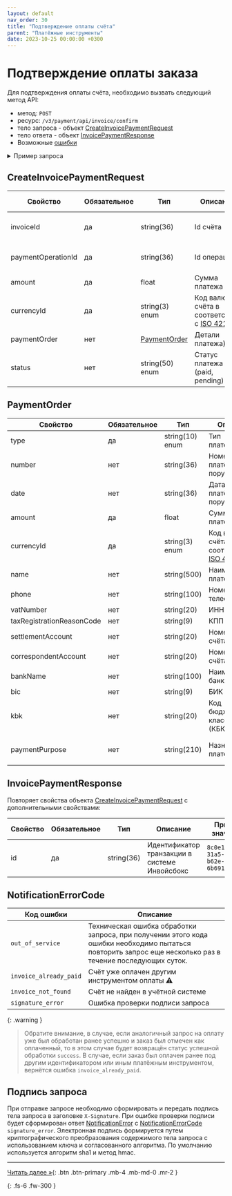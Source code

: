 ```yaml
---
layout: default
nav_order: 30
title: "Подтверждение оплаты счёта"
parent: "Платёжные инструменты"
date: 2023-10-25 00:00:00 +0300
---
```


# Подтверждение оплаты заказа

Для подтверждения оплаты счёта, необходимо вызвать следующий метод API:

- метод: `POST`
- ресурс: `/v3/payment/api/invoice/confirm`
- тело запроса - объект [CreateInvoicePaymentRequest](#createinvoicepaymentrequest)
- тело ответа - объект [InvoicePaymentResponse](#invoicepaymentresponse)
- Возможные [ошибки](/docs/dictionary/error/)

<details>
  <summary>Пример запроса</summary>
<section markdown="1">
``` json
POST /v3/payment/api/invoice/confirm
Authorization: Bearer b37c4c689295904ed21eee5d9a48d42e
Content-Type: application/json
User-Agent: MyApp 1.0
Accept: application/json
{
    "paymentOperationId" : "117a58b0-7dc9-424c-8f07-b8a865e8bcc7",
    "paymentOrderNumber" : "1342",
    "paymentOrderDate" : "2023-04-01",
    "amount" : 19658.45,
    "currencyId" : "RUB",
    "customer" : {
      "type" : "legal",
      "name" : "ООО Ромашка",
      "vatNumber" : "7710044140",
      "taxRegistrationReasonCode" : "770001001",
      "settlementAccount" : "40702810800190000253",
      "correspondentAccount" : "30101810700000000187",
      "bankName" : "ПАО ВТБ",
      "bic" : "044039142"
    }
}
```
</section>
</details>

## CreateInvoicePaymentRequest

| Свойство           | Обязательное | Тип             | Описание                   | Пример значения                        |
|--------------------|--------------|-----------------|----------------------------|----------------------------------------|
| invoiceId          | да           | string(36)      | Id счёта                   | `01771534-1a57-f184-dee3-ebeb91dded75` |
| paymentOperationId | да           | string(36)      | Id операции                | `117a58b0-7dc9-424c-8f07-b8a865e8bcc7` |
| amount             | да           | float           | Сумма платежа              | `19658.45`                             |
| currencyId         | да           | string(3) enum  | Код валюты счёта в соответствии с [ISO 4217](/docs/dictionary/iso4217/) | `RUB`, `USD`,`EUR`, `GBP` |
| paymentOrder       | нет          | [PaymentOrder](#paymentorder) | Детали платежа)    |                                        |
| status                    | нет          | string(50) enum | Статус платежа (paid, pending) | `paid`                                 |

## PaymentOrder

| Свойство                  | Обязательное | Тип             | Описание                   | Пример значения                                                |
|---------------------------|--------------|-----------------|----------------------------|----------------------------------------------------------------|
| type                      | да           | string(10) enum | Тип плательщика            | `legal` - юр. лицо, `private` - физ лицо                       |
| number                    | нет          | string(36)      | Номер платёжного поручения | `1342`                                 |
| date                      | нет          | string(36)      | Дата платёжного поручения  | `2023-04-01`                           |
| amount                    | да           | float           | Сумма платежа              | `19658.45`                                                 |
| currencyId                | да           | string(3) enum  | Код валюты счёта в соответствии с [ISO 4217](/docs/dictionary/iso4217/) | `RUB`, `USD`,`EUR`, `GBP`              |
| name                      | нет          | string(500)     | Наименование плательщика       | `ООО Ромашка`                                                  |
| phone                     | нет          | string(100)     | Номер телефона                 | `79001112233`                                                  |
| vatNumber                 | нет          | string(20)      | ИНН                            | `7710044140`                                                   |
| taxRegistrationReasonCode | нет          | string(9)       | КПП                            | `770001001`                                                    |
| settlementAccount         | нет          | string(20)      | Номер расчт. счёта             | `40702810800190000253`                                         |
| correspondentAccount      | нет          | string(20)      | Номер корр. счёта              | `30101810700000000187`                                         |
| bankName                  | нет          | string(100)     | Наименование банка             | `ПАО ВТБ`                                                      |
| bic                       | нет          | string(9)       | БИК                            | `044039142`                                                    |
| kbk                       | нет          | string(20)      | Код бюджетной классификации (КБК) | `18210501011011000110`                                      |
| paymentPurpose            | нет          | string(210)     | Назначение платежа             | `Оплата по счёту №10-2946153 за авиабилеты, НДС не выделяется` |


## InvoicePaymentResponse

Повторяет свойства объекта [CreateInvoicePaymentRequest](#createinvoicepaymentrequest) с дополнительными свойствами:

| Свойство   | Обязательное | Тип        | Описание                                      | Пример значения                         |
|------------|--------------|------------|-----------------------------------------------|-----------------------------------------|
| id         | да           | string(36) | Идентификатор транзакции в системе Инвойсбокс | `8c0e116d-31a5-4210-b62e-6b6917851f69`  |


## NotificationErrorCode

| Код ошибки             | Описание                                                                                                                                                  |
|------------------------|-----------------------------------------------------------------------------------------------------------------------------------------------------------|
| `out_of_service`       | Техническая ошибка обработки запроса, при получении этого кода ошибки необходимо пытаться повторить запрос еще несколько раз в течение последующих суток. |
| `invoice_already_paid` | Счёт уже оплачен другим инструментом оплаты :warning:                                                                                                     |
| `invoice_not_found`    | Счёт не найден в учётной системе                                                                                                                          |
| `signature_error`      | Ошибка проверки подписи запроса                                                                                                                           |

{: .warning }
> Обратите внимание, в случае, если аналогичный запрос на оплату уже был обработан ранее успешно и заказ был отмечен как оплаченный, то в этом случае будет возвращён статус успешной обработки `success`. В случае, если заказ был оплачен ранее под другим идентификатором или иным платёжным инструментом, вернётся ошибка `invoice_already_paid`.


## Подпись запроса

При отправке запросе необходимо сформировать и передать подпись тела запроса в заголовке `X-Signature`. При ошибке проверки подписи будет сформирован ответ [NotificationError](#notificationerror) с [NotificationErrorCode](#notificationerrorcode) `signature_error`.
Электронная подпись формируется путем криптографического преобразования содержимого тела запроса с использованием ключа и согласованного алгоритма.
По умолчанию используется алгоритм sha1 и метод hmac.



---
[Читать далее &raquo;](/docs/payment/auth-id){: .btn .btn-primary .mb-4 .mb-md-0 .mr-2 }

{: .fs-6 .fw-300 }

